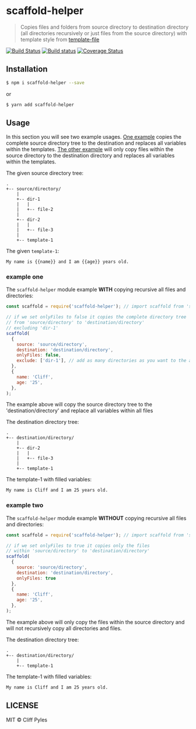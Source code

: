 # scaffold-helper

> Copies files and folders from source directory to destination directory (all directories recursively or just files from the source directory) with template style from [template-file](https://github.com/gsandf/template-file#readme)

[![Build Status](https://travis-ci.org/cliffpyles/scaffold-helper.svg?branch=master)](https://travis-ci.org/cliffpyles/scaffold-helper)
[![Build status](https://ci.appveyor.com/api/projects/status/6xmc4f007uoacpcl?svg=true)](https://ci.appveyor.com/project/cliffpyles/scaffold-helper)
[![Coverage Status](https://coveralls.io/repos/github/cliffpyles/scaffold-helper/badge.svg?branch=master)](https://coveralls.io/github/cliffpyles/scaffold-helper?branch=master)

## Installation

```sh
$ npm i scaffold-helper --save
```

or

```sh
$ yarn add scaffold-helper
```

## Usage

In this section you will see two example usages. [One example](#example-one) copies the complete source directory tree to the destination and replaces all variables within the templates. [The other example](#example-two) will only copy files within the source directory to the destination directory and replaces all variables within the templates.

The given source directory tree:

```
.
+-- source/directory/
    |
    +-- dir-1
    |   |
    |   +-- file-2
    |
    +-- dir-2
    |   |
    |   +-- file-3
    |
    +-- template-1
```

The given `template-1`:

```txt
My name is {{name}} and I am {{age}} years old.
```

### example one

The `scaffold-helper` module example **WITH** copying recursive all files and directories:

```js
const scaffold = require('scaffold-helper'); // import scaffold from 'scaffold-helper';

// if we set onlyFiles to false it copies the complete directory tree
// from 'source/directory' to 'destination/directory'
// excluding 'dir-1'
scaffold(
  {
    source: 'source/directory',
    destination: 'destination/directory',
    onlyFiles: false,
    exclude: ['dir-1'], // add as many directories as you want to the array
  },
  {
    name: 'Cliff',
    age: '25',
  },
);
```

The example above will copy the source directory tree to the 'destination/directory' and replace all variables within all files

The destination directory tree:

```
.
+-- destination/directory/
    |
    +-- dir-2
    |   |
    |   +-- file-3
    |
    +-- template-1
```

The template-1 with filled variables:

```txt
My name is Cliff and I am 25 years old.
```

### example two

The `scaffold-helper` module example **WITHOUT** copying recursive all files and directories:

```js
const scaffold = require('scaffold-helper'); // import scaffold from 'scaffold-helper';

// if we set onlyFiles to true it copies only the files
// within 'source/directory' to 'destination/directory'
scaffold(
  {
    source: 'source/directory',
    destination: 'destination/directory',
    onlyFiles: true
  },
  {
    name: 'Cliff',
    age: '25',
  },
);
```

The example above will only copy the files within the source directory and will not recursively copy all directories and files.

The destination directory tree:

```
.
+-- destination/directory/
    |
    +-- template-1
```

The template-1 with filled variables:

```txt
My name is Cliff and I am 25 years old.
```

## LICENSE

MIT © Cliff Pyles
